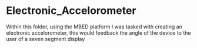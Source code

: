 # Electronic_Accelorometer
Within this folder, using the MBED platform I was tasked with creating an electronic accelorometer, this would feedback the angle of the device to the user of a seven segment display
